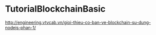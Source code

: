 # TutorialBlockchainBasic
http://engineering.vtvcab.vn/gioi-thieu-co-ban-ve-blockchain-su-dung-nodejs-phan-1/
